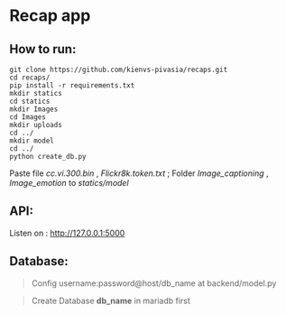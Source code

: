 # Recap app

## How to run:
```
git clone https://github.com/kienvs-pivasia/recaps.git
cd recaps/
pip install -r requirements.txt
mkdir statics
cd statics
mkdir Images
cd Images
mkdir uploads
cd ../
mkdir model
cd ../
python create_db.py
```

Paste file *cc.vi.300.bin* , *Flickr8k.token.txt* ; Folder *Image_captioning* , *Image_emotion* to *statics/model*

## API:

Listen on : http://127.0.0.1:5000

## Database:

> Config username:password@host/db_name at backend/model.py

> Create Database **db_name** in mariadb first
